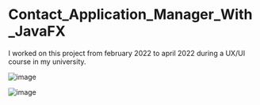 # Contact_Application_Manager_With_JavaFX

I worked on this project from february 2022 to april 2022 during a UX/UI course in my university.

![image](https://user-images.githubusercontent.com/86797369/199841148-ae935793-aa58-493f-be35-c067eb4f22bf.png)

![image](https://user-images.githubusercontent.com/86797369/199841288-0ef63ccb-f045-4e2d-8c2c-ed03ec5359fd.png)

